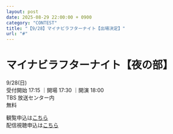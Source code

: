 ```yaml
---
layout: post
date: 2025-08-29 22:00:00 + 0900
category: "CONTEST"
title: "【9/28】マイナビラフターナイト【出場決定】"
url: "#"
---
```


# マイナビラフターナイト【夜の部】<br>

<i class="fa-regular fa-calendar-alt"></i> 9/28(日)<br>
<i class="fa-regular fa-clock"></i> 受付開始 17:15 ｜開場 17:30 ｜開演 18:00 <br>
<i class="fa-solid fa-location-dot"></i> TBS 放送センター内 <br>
<i class="fa-solid fa-ticket"></i> 無料<br>

観覧申込は<a href="https://passmarket.yahoo.co.jp/event/show/detail/01mbi9dc99m41.html#detail" target="_blank">こちら</a>　<br>
配信視聴申込は<a href="https://passmarket.yahoo.co.jp/event/show/detail/01gkrh7ja9m41.html" target="_blank">こちら</a>
